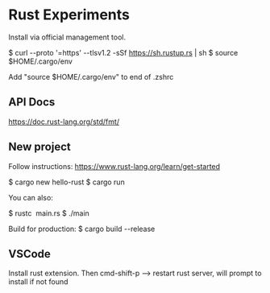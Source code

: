 # Rust Experiments

Install via official management tool.

$ curl --proto '=https' --tlsv1.2 -sSf https://sh.rustup.rs | sh
$ source $HOME/.cargo/env

Add "source $HOME/.cargo/env" to end of .zshrc

## API Docs

https://doc.rust-lang.org/std/fmt/

## New project

Follow instructions: https://www.rust-lang.org/learn/get-started

$ cargo new hello-rust
$ cargo run

You can also:

$ rustc  main.rs
$ ./main

Build for production:
$ cargo build --release

## VSCode

Install rust extension. Then cmd-shift-p --> restart rust server, will prompt to install if not found
